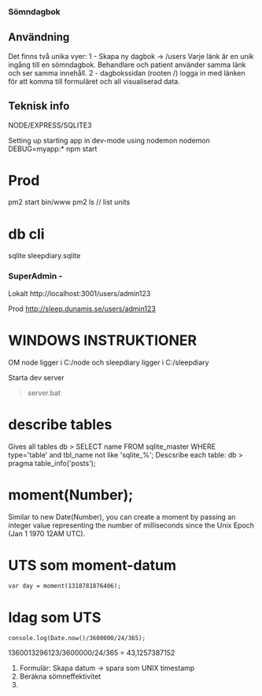 ### Sömndagbok

## Användning
Det finns två unika vyer:
1 - Skapa ny dagbok -> /users
Varje länk är en unik ingång till en sömndagbok. Behandlare och patient använder samma länk och ser samma innehåll.
2 - dagbokssidan (rooten /) logga in med länken för att komma till formuläret och all visualiserad data.

## Teknisk info
NODE/EXPRESS/SQLITE3
  
Setting up 
starting app in dev-mode using nodemon
nodemon DEBUG=myapp:* npm start

# Prod
pm2 start bin/www 
pm2 ls // list units

# db cli
sqlite sleepdiary.sqlite

### SuperAdmin - 
Lokalt
http://localhost:3001/users/admin123

Prod 
http://sleep.dunamis.se/users/admin123

# WINDOWS INSTRUKTIONER

OM node ligger i C:/node och sleepdiary ligger i C:/sleepdiary

Starta dev server
> server.bat

# describe tables
Gives all tables
    db > SELECT name FROM sqlite_master WHERE type='table' and tbl_name not like 'sqlite_%';
Descsribe each table:
    db > pragma table_info('posts');


# moment(Number);
Similar to new Date(Number), you can create a moment by passing an integer value 
representing the number of milliseconds since the Unix Epoch (Jan 1 1970 12AM UTC).

# UTS som moment-datum
` var day = moment(1318781876406); `

# Idag som UTS
` console.log(Date.now()/3600000/24/365); `

1360013296123/3600000/24/365 = 43,1257387152


1. Formulär:
    Skapa datum -> spara som UNIX timestamp
2. Beräkna sömneffektivitet
3. 